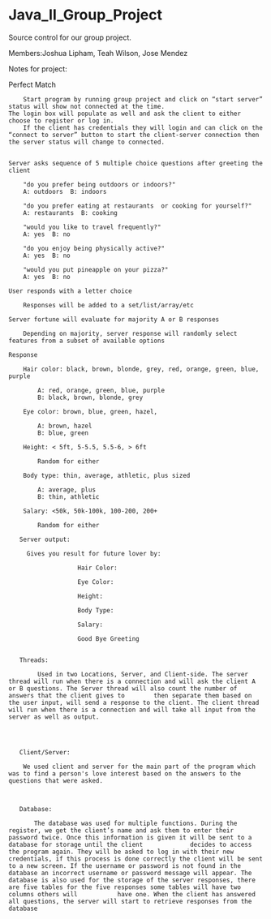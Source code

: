# Java_II_Group_Project
Source control for our group project.

Members:Joshua Lipham, Teah Wilson, Jose Mendez 

Notes for project:

Perfect Match

        Start program by running group project and click on “start server” status will show not connected at the time. 
	The login box will populate as well and ask the client to either choose to register or log in.
        If the client has credentials they will login and can click on the “connect to server” button to start the client-server connection then the server status will change to connected.
	

	Server asks sequence of 5 multiple choice questions after greeting the client
	
		"do you prefer being outdoors or indoors?"
		A: outdoors  B: indoors
		
		"do you prefer eating at restaurants  or cooking for yourself?"
		A: restaurants  B: cooking
		
		"would you like to travel frequently?"
		A: yes  B: no
		
		"do you enjoy being physically active?"
		A: yes  B: no
		
		"would you put pineapple on your pizza?"
		A: yes  B: no

	User responds with a letter choice
		
		Responses will be added to a set/list/array/etc
		
	Server fortune will evaluate for majority A or B responses 
		
		Depending on majority, server response will randomly select features from a subset of available options 
		
	Response
	
		Hair color: black, brown, blonde, grey, red, orange, green, blue, purple
		
			A: red, orange, green, blue, purple
			B: black, brown, blonde, grey
		
		Eye color: brown, blue, green, hazel,
			
			A: brown, hazel
			B: blue, green
		
		Height: < 5ft, 5-5.5, 5.5-6, > 6ft
		
			Random for either
		
		Body type: thin, average, athletic, plus sized
		
			A: average, plus
			B: thin, athletic
		
		Salary: <50k, 50k-100k, 100-200, 200+
		
			Random for either
       
       Server output:

	     Gives you result for future lover by:

                       Hair Color:

                       Eye Color:

                       Height:

                       Body Type:

                       Salary:

                       Good Bye Greeting


       Threads: 
            
            Used in two Locations, Server, and Client-side. The server thread will run when there is a connection and will ask the client A or B questions. The Server thread will also count the number of answers that the client gives to 	    then separate them based on the user input, will send a response to the client. The client thread will run when there is a connection and will take all input from the server as well as output.



         
       Client/Server:

	    We used client and server for the main part of the program which was to find a person's love interest based on the answers to the questions that were asked.



       Database:

           The database was used for multiple functions. During the register, we get the client’s name and ask them to enter their password twice. Once this information is given it will be sent to a database for storage until the client             decides to access the program again. They will be asked to log in with their new credentials, if this process is done correctly the client will be sent to a new screen. If the username or password is not found in the 		           database an incorrect username or password message will appear. The database is also used for the storage of the server responses, there are five tables for the five responses some tables will have two columns others will 		   have one. When the client has answered all questions, the server will start to retrieve responses from the database

